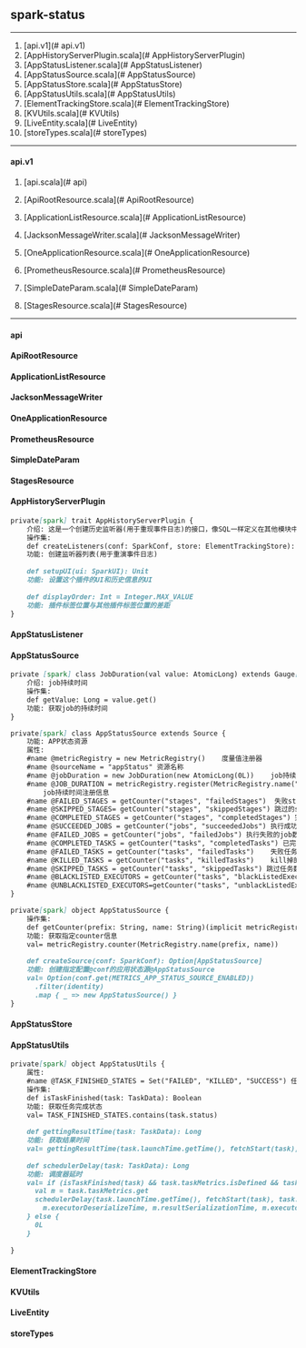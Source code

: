 ## **spark-status**

---

1.  [api.v1](# api.v1)
2.  [AppHistoryServerPlugin.scala](# AppHistoryServerPlugin)
3.  [AppStatusListener.scala](# AppStatusListener)
4.  [AppStatusSource.scala](# AppStatusSource)
5.  [AppStatusStore.scala](# AppStatusStore)
6.  [AppStatusUtils.scala](# AppStatusUtils)
7.  [ElementTrackingStore.scala](# ElementTrackingStore)
8.  [KVUtils.scala](# KVUtils)
9.  [LiveEntity.scala](# LiveEntity)
10.  [storeTypes.scala](# storeTypes)

---

#### api.v1

1.  [api.scala](# api)

2. [ApiRootResource.scala](# ApiRootResource)

3. [ApplicationListResource.scala](# ApplicationListResource)

4. [JacksonMessageWriter.scala](# JacksonMessageWriter)

5.  [OneApplicationResource.scala](# OneApplicationResource)

6.  [PrometheusResource.scala](# PrometheusResource)

7.  [SimpleDateParam.scala](# SimpleDateParam)

8.  [StagesResource.scala](# StagesResource) 

   ---

   #### api

   #### ApiRootResource

   #### ApplicationListResource

   #### JacksonMessageWriter

   #### OneApplicationResource

   #### PrometheusResource

   #### SimpleDateParam

   #### StagesResource

#### AppHistoryServerPlugin

```markdown
private[spark] trait AppHistoryServerPlugin {
	介绍: 这是一个创建历史监听器(用于重现事件日志)的接口，像SQL一样定义在其他模块中，设置插件的UI和重建历史UI
	操作集:
	def createListeners(conf: SparkConf, store: ElementTrackingStore): Seq[SparkListener]
	功能: 创建监听器列表(用于重演事件日志)
	
	def setupUI(ui: SparkUI): Unit
	功能: 设置这个插件的UI和历史信息的UI
	
	def displayOrder: Int = Integer.MAX_VALUE
	功能: 插件标签位置与其他插件标签位置的差距
}
```

####  AppStatusListener

#### AppStatusSource

```markdown
private [spark] class JobDuration(val value: AtomicLong) extends Gauge[Long] {
	介绍: job持续时间
	操作集:
	def getValue: Long = value.get()
	功能: 获取job的持续时间
}
```

```markdown
private[spark] class AppStatusSource extends Source {
	功能: APP状态资源
	属性:
	#name @metricRegistry = new MetricRegistry()	度量值注册器
	#name @sourceName = "appStatus"	资源名称
	#name @jobDuration = new JobDuration(new AtomicLong(0L))	job持续时间
	#name @JOB_DURATION = metricRegistry.register(MetricRegistry.name("jobDuration"), jobDuration)
		job持续时间注册信息
	#name @FAILED_STAGES = getCounter("stages", "failedStages")  失败stage数量
	#name @SKIPPED_STAGES= getCounter("stages", "skippedStages") 跳过的stage数量
	#name @COMPLETED_STAGES = getCounter("stages", "completedStages") 完成的stage数量
	#name @SUCCEEDED_JOBS = getCounter("jobs", "succeededJobs") 执行成功的job数量
	#name @FAILED_JOBS = getCounter("jobs", "failedJobs") 执行失败的job数量
	#name @COMPLETED_TASKS = getCounter("tasks", "completedTasks") 已完成的任务数量
	#name @FAILED_TASKS = getCounter("tasks", "failedTasks")	失败任务数量
	#name @KILLED_TASKS = getCounter("tasks", "killedTasks")	kill掉的任务数量
	#name @SKIPPED_TASKS = getCounter("tasks", "skippedTasks") 跳过任务数量
	#name @BLACKLISTED_EXECUTORS = getCounter("tasks", "blackListedExecutors")	黑名单执行器信息
	#name @UNBLACKLISTED_EXECUTORS=getCounter("tasks", "unblackListedExecutors") 未纳入黑名单执行器信息
}
```

```markdown
private[spark] object AppStatusSource {
	操作集:
	def getCounter(prefix: String, name: String)(implicit metricRegistry: MetricRegistry): Counter
	功能: 获取指定counter信息
	val= metricRegistry.counter(MetricRegistry.name(prefix, name))
	
	def createSource(conf: SparkConf): Option[AppStatusSource]
	功能: 创建指定配置@conf的应用状态源@AppStatusSource
	val= Option(conf.get(METRICS_APP_STATUS_SOURCE_ENABLED))
      .filter(identity)
      .map { _ => new AppStatusSource() }
}
```

#### AppStatusStore

#### AppStatusUtils

```markdown
private[spark] object AppStatusUtils {
	属性:
	#name @TASK_FINISHED_STATES = Set("FAILED", "KILLED", "SUCCESS") 任务完成状态列表
	操作集:
	def isTaskFinished(task: TaskData): Boolean
	功能: 获取任务完成状态
	val= TASK_FINISHED_STATES.contains(task.status)
	
	def gettingResultTime(task: TaskData): Long
	功能: 获取结果时间
	val= gettingResultTime(task.launchTime.getTime(), fetchStart(task), task.duration.getOrElse(-1L))
	
	def schedulerDelay(task: TaskData): Long
	功能: 调度器延时
	val= if (isTaskFinished(task) && task.taskMetrics.isDefined && task.duration.isDefined) {
      val m = task.taskMetrics.get
      schedulerDelay(task.launchTime.getTime(), fetchStart(task), task.duration.get,
        m.executorDeserializeTime, m.resultSerializationTime, m.executorRunTime)
    } else {
      0L
    }
    
}
```



#### ElementTrackingStore

#### KVUtils

#### LiveEntity

#### storeTypes

